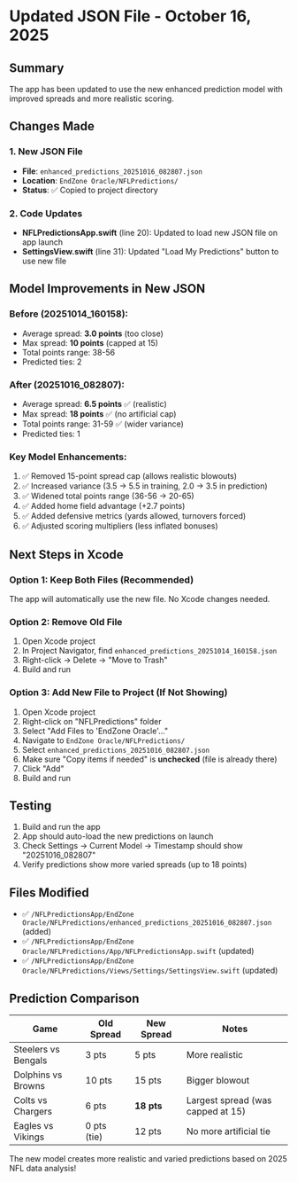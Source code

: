 # Updated JSON File - October 16, 2025

## Summary
The app has been updated to use the new enhanced prediction model with improved spreads and more realistic scoring.

## Changes Made

### 1. New JSON File
- **File**: `enhanced_predictions_20251016_082807.json`
- **Location**: `EndZone Oracle/NFLPredictions/`
- **Status**: ✅ Copied to project directory

### 2. Code Updates
- **NFLPredictionsApp.swift** (line 20): Updated to load new JSON file on app launch
- **SettingsView.swift** (line 31): Updated "Load My Predictions" button to use new file

## Model Improvements in New JSON

### Before (20251014_160158):
- Average spread: **3.0 points** (too close)
- Max spread: **10 points** (capped at 15)
- Total points range: 38-56
- Predicted ties: 2

### After (20251016_082807):
- Average spread: **6.5 points** ✅ (realistic)
- Max spread: **18 points** ✅ (no artificial cap)
- Total points range: 31-59 ✅ (wider variance)
- Predicted ties: 1

### Key Model Enhancements:
1. ✅ Removed 15-point spread cap (allows realistic blowouts)
2. ✅ Increased variance (3.5 → 5.5 in training, 2.0 → 3.5 in prediction)
3. ✅ Widened total points range (36-56 → 20-65)
4. ✅ Added home field advantage (+2.7 points)
5. ✅ Added defensive metrics (yards allowed, turnovers forced)
6. ✅ Adjusted scoring multipliers (less inflated bonuses)

## Next Steps in Xcode

### Option 1: Keep Both Files (Recommended)
The app will automatically use the new file. No Xcode changes needed.

### Option 2: Remove Old File
1. Open Xcode project
2. In Project Navigator, find `enhanced_predictions_20251014_160158.json`
3. Right-click → Delete → "Move to Trash"
4. Build and run

### Option 3: Add New File to Project (If Not Showing)
1. Open Xcode project
2. Right-click on "NFLPredictions" folder
3. Select "Add Files to 'EndZone Oracle'..."
4. Navigate to `EndZone Oracle/NFLPredictions/`
5. Select `enhanced_predictions_20251016_082807.json`
6. Make sure "Copy items if needed" is **unchecked** (file is already there)
7. Click "Add"
8. Build and run

## Testing
1. Build and run the app
2. App should auto-load the new predictions on launch
3. Check Settings → Current Model → Timestamp should show "20251016_082807"
4. Verify predictions show more varied spreads (up to 18 points)

## Files Modified
- ✅ `/NFLPredictionsApp/EndZone Oracle/NFLPredictions/enhanced_predictions_20251016_082807.json` (added)
- ✅ `/NFLPredictionsApp/EndZone Oracle/NFLPredictions/App/NFLPredictionsApp.swift` (updated)
- ✅ `/NFLPredictionsApp/EndZone Oracle/NFLPredictions/Views/Settings/SettingsView.swift` (updated)

## Prediction Comparison

| Game | Old Spread | New Spread | Notes |
|------|-----------|-----------|-------|
| Steelers vs Bengals | 3 pts | 5 pts | More realistic |
| Dolphins vs Browns | 10 pts | 15 pts | Bigger blowout |
| Colts vs Chargers | 6 pts | **18 pts** | Largest spread (was capped at 15) |
| Eagles vs Vikings | 0 pts (tie) | 12 pts | No more artificial tie |

The new model creates more realistic and varied predictions based on 2025 NFL data analysis!
